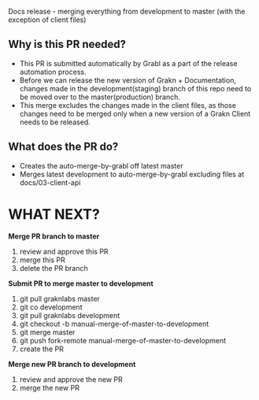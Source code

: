 Docs release - merging everything from development to master (with the exception of client files)

## Why is this PR needed?
- This PR is submitted automatically by Grabl as a part of the release automation process.
- Before we can release the new version of Grakn + Documentation, changes made in the development(staging) branch of this repo need to be moved over to the master(production) branch.
- This merge excludes the changes made in the client files, as those changes need to be merged only when a new version of a Grakn Client needs to be released.
## What does the PR do?
- Creates the auto-merge-by-grabl off latest master
- Merges latest development to auto-merge-by-grabl excluding files at docs/03-client-api

# WHAT NEXT?

**Merge PR branch to master**
1. review and approve this PR
2. merge this PR
3. delete the PR branch

**Submit PR to merge master to development**
1. git pull graknlabs master
2. git co development
3. git pull graknlabs development
4. git checkout -b manual-merge-of-master-to-development
5. git merge master
6. git push fork-remote manual-merge-of-master-to-development
7. create the PR

**Merge new PR branch to development**
1. review and approve the new PR
2. merge the new PR
